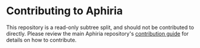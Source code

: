 # Contributing to Aphiria

This repository is a read-only subtree split, and should not be contributed to directly.  Please review the main Aphiria repository's [contribution guide](https://github.com/aphiria/aphiria/blob/master/CONTRIBUTING.md) for details on how to contribute.
